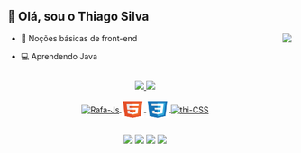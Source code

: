 ## 👋 Olá, sou o Thiago Silva

<img height="180em" align="right" src="https://i.imgur.com/lNS4NcM.png"/>

<p>

- 🎨 Noções básicas de front-end

- 💻 Aprendendo Java

##
  
<div align="center">
  <a href="https://github.com/ssthiag0">
  <img height="130em" src="https://github-readme-stats.vercel.app/api?username=ssthiag0&show_icons=true&theme=gotham&include_all_commits=true&count_private=true"/>
  <img height="130em" src="https://github-readme-stats.vercel.app/api/top-langs/?username=ssthiag0&layout=compact&langs_count=7&theme=gotham"/>
</div>
  
<div style="display: inline_block" align="center"><br>
  <img align="center" alt="Rafa-Js" height="30" width="40" src="https://cdn.jsdelivr.net/gh/devicons/devicon/icons/java/java-original-wordmark.svg">
  <img align="center" alt="thi-HTML" height="30" width="40" src="https://raw.githubusercontent.com/devicons/devicon/master/icons/html5/html5-original.svg">
  <img align="center" alt="thi-CSS" height="30" width="40" src="https://raw.githubusercontent.com/devicons/devicon/master/icons/css3/css3-original.svg">
  <img align="center" alt="thi-CSS" height="30" width="40" src="https://cdn.jsdelivr.net/gh/devicons/devicon/icons/bootstrap/bootstrap-original-wordmark.svg">
</div>
  
##
  
<div align="center"> 
  <a href="https://www.instagram.com/ssthigas_" target="_blank"><img src="https://img.shields.io/badge/-Instagram-%23E4405F?style=for-the-badge&logo=instagram&logoColor=white" target="_blank"></a>
  <a href="https://www.twitch.tv/dixontupper" target="_blank"><img src="https://img.shields.io/badge/Twitch-9146FF?style=for-the-badge&logo=twitch&logoColor=white" target="_blank"></a>
  <a href ="mailto:thigsilva23@gmail.com"><img src="https://img.shields.io/badge/-Gmail-%23333?style=for-the-badge&logo=gmail&logoColor=white" target="_blank"></a>
  <a href="https://www.linkedin.com/in/thiago-santos-309042183" target="_blank"><img src="https://img.shields.io/badge/-LinkedIn-%230077B5?style=for-the-badge&logo=linkedin&logoColor=white" target="_blank"></a> 
 
</div>
